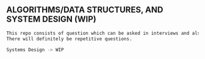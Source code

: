 ## __ALGORITHMS/DATA STRUCTURES, AND SYSTEM DESIGN__ (WIP)

```sh
This repo consists of question which can be asked in interviews and also theory for reading and implementing.
There will definitely be repetitive questions.

Systems Design -> WIP
```